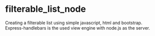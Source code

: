 # filterable_list_node

Creating a filterable list using simple javascript, html and bootstrap. Express-handlebars is the used view engine with node.js as the server.
